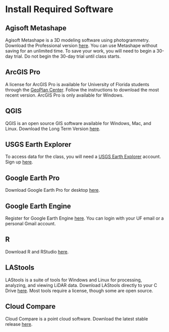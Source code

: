 # Install Required Software

## Agisoft Metashape

Agisoft Metashape is a 3D modeling software using photogrammetry. Download the Professional version 
[here](https://www.agisoft.com/downloads/installer/). You can use Metashape without saving for an unlimited
time. To save your work, you will need to begin a 30-day trial. Do not begin the 30-day trial until class starts.

## ArcGIS Pro

A license for ArcGIS Pro is available for University of Florida students through the 
[GeoPlan Center](https://www.geoplan.ufl.edu/software/arcgis-pro/). Follow the instructions to download the
most recent version. ArcGIS Pro is only available for Windows.

## QGIS

QGIS is an open source GIS software available for Windows, Mac, and Linux. Download the Long Term Version
[here](https://www.qgis.org/download/).

## USGS Earth Explorer

To access data for the class, you will need a [USGS Earth Explorer](https://earthexplorer.usgs.gov/) account. Sign up [here](https://ers.cr.usgs.gov/register).

## Google Earth Pro

Download Google Earth Pro for desktop [here](https://www.google.com/earth/about/versions/#download-pro).

## Google Earth Engine

Register for Google Earth Engine [here](https://code.earthengine.google.com/register). You can login with your UF email or a personal Gmail account.

## R

Download R and RStudio [here](https://posit.co/download/rstudio-desktop/).

## LAStools

LAStools is a suite of tools for Windows and Linux for processing, analyzing, and viewing LiDAR data. Download LAStools directly to your C Drive [here](https://rapidlasso.de/downloads/). Most tools require a license, though some are open source.

## Cloud Compare

Cloud Compare is a point cloud software. Download the latest stable release [here](https://www.danielgm.net/cc/).
